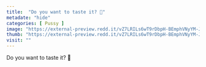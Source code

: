 ```yaml
---
title:  "Do you want to taste it? 🍭"
metadate: "hide"
categories: [ Pussy ]
image: "https://external-preview.redd.it/vZ7LRILs6wT9rDbpH-BEmphVNyYM-JOvEDN2JHpLous.jpg?auto=webp&s=6a6461a54e47454ef1f6edd9213d4709ecfd0c29"
thumb: "https://external-preview.redd.it/vZ7LRILs6wT9rDbpH-BEmphVNyYM-JOvEDN2JHpLous.jpg?width=1080&crop=smart&auto=webp&s=2edc4faea95f631cfa0a8f43e914ceefc82669f2"
visit: ""
---
```

Do you want to taste it? 🍭
